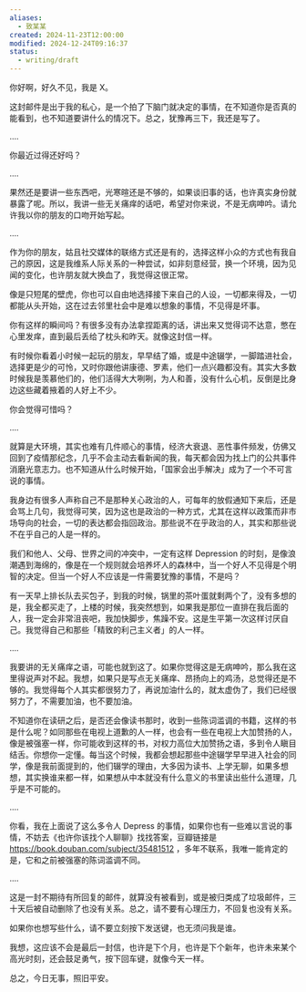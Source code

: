 ```yaml
---
aliases:
  - 致某某
created: 2024-11-23T12:00:00
modified: 2024-12-24T09:16:37
status:
  - writing/draft
---
```


你好啊，好久不见，我是 X。

这封邮件是出于我的私心，是一个拍了下脑门就决定的事情，在不知道你是否真的能看到，也不知道要讲什么的情况下。总之，犹豫再三下，我还是写了。

....

你最近过得还好吗？

....

果然还是要讲一些东西吧，光寒暄还是不够的，如果谈旧事的话，也许真实身份就暴露了呢。所以，我讲一些无关痛痒的话吧，希望对你来说，不是无病呻吟。请允许我以你的朋友的口吻开始写起。

....

作为你的朋友，姑且社交媒体的联络方式还是有的，选择这样小众的方式也有我自己的原因，这是我维系人际关系的一种尝试，如非刻意经营，换一个环境，因为见闻的变化，也许朋友就大换血了，我觉得这很正常。

像是只短尾的壁虎，你也可以自由地选择接下来自己的人设，一切都来得及，一切都能从头开始，这在过去邻里社会中是难以想象的事情，不见得是坏事。

你有这样的瞬间吗？有很多没有办法拿捏距离的话，讲出来又觉得词不达意，憋在心里发痒，直到最后丢给了枕头和昨天。就像这封信一样。

有时候你看着小时候一起玩的朋友，早早结了婚，或是中途辍学，一脚踏进社会，选择更是少的可怜，又时你跟他讲康德、罗素，他们一点兴趣都没有。其实大多数时候我是羡慕他们的，他们活得大大咧咧，为人和善，没有什么心机，反倒是比身边这些藏着掖着的人好上不少。

你会觉得可惜吗？

....

就算是大环境，其实也难有几件顺心的事情，经济大衰退、恶性事件频发，仿佛又回到了疫情那纪念，几乎不会主动去看新闻的我，每天都会因为找上门的公共事件消磨光意志力。也不知道从什么时候开始，「国家会出手解决」成为了一个不可言说的事情。

我身边有很多人声称自己不是那种关心政治的人，可每年的放假通知下来后，还是会骂上几句，我觉得可笑，因为这也是政治的一种方式，尤其在这样以政策而非市场导向的社会，一切的表达都会指回政治。那些说不在乎政治的人，其实和那些说不在乎自己的人是一样的。

我们和他人、父母、世界之间的冲突中，一定有这样 Depression 的时刻，是像浪潮遇到海绵的，像是在一个规则就会培养坏人的森林中，当一个好人不见得是个明智的决定。但当一个好人不应该是一件需要犹豫的事情，不是吗？

有一天早上排长队去买包子，到我的时候，锅里的茶叶蛋就剩两个了，没有多想的是，我全都买走了，上楼的时候，我突然想到，如果我是那位一直排在我后面的人，我一定会非常沮丧吧，我加快脚步，焦躁不安。这是生平第一次这样讨厌自己。我觉得自己和那些「精致的利己主义者」的人一样。

....

我要讲的无关痛痒之语，可能也就到这了。如果你觉得这是无病呻吟，那么我在这里得说声对不起。我想，如果只是写点无关痛痒、昂扬向上的鸡汤，总觉得还是不够的。我觉得每个人其实都很努力了，再说加油什么的，就太虚伪了，我们已经很努力了，不需要加油，也不要加油。

不知道你在读研之后，是否还会像读书那时，收到一些陈词滥调的书籍，这样的书是什么呢？如同那些在电视上道歉的人一样，也会有一些在电视上大加赞扬的人，像是被强塞一样，你可能收到这样的书，对权力高位大加赞扬之语，多到令人瞋目结舌。你想你一定懂。每当这个时候，我都会想起那些中途辍学早早进入社会的同学，像是我前面提到的，他们辍学的理由，大多因为读书、上学无聊，如果多想想，其实换谁来都一样，如果想从中本就没有什么意义的书里读出些什么道理，几乎是不可能的。

....

你看，我在上面说了这么多令人 Depress 的事情，如果你也有一些难以言说的事情，不妨去《也许你该找个人聊聊》找找答案，豆瓣链接是 https://book.douban.com/subject/35481512 ，多年不联系，我唯一能肯定的是，它和之前被强塞的陈词滥调不同。

....

这是一封不期待有所回复的邮件，就算没有被看到，或是被归类成了垃圾邮件，三十天后被自动删除了也没有关系。总之，请不要有心理压力，不回复也没有关系。

如果你也想写些什么，请不要立刻按下发送键，也无须问我是谁。

我想，这应该不会是最后一封信，也许是下个月，也许是下个新年，也许未来某个高光时刻，还会鼓足勇气，按下回车键，就像今天一样。

总之，今日无事，照旧平安。
